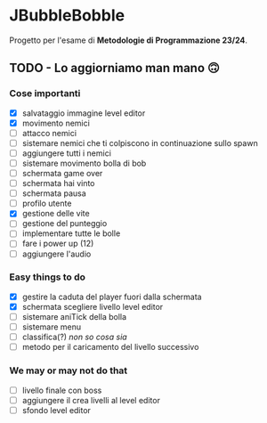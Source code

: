 
# JBubbleBobble

Progetto per l'esame di **Metodologie di Programmazione 23/24**.

## TODO - Lo aggiorniamo man mano 🙃

### Cose importanti
- [x] salvataggio immagine level editor
- [x] movimento nemici
- [ ] attacco nemici
- [ ] sistemare nemici che ti colpiscono in continuazione sullo spawn
- [ ] aggiungere tutti i nemici
- [ ] sistemare movimento bolla di bob
- [ ] schermata game over
- [ ] schermata hai vinto
- [ ] schermata pausa
- [ ] profilo utente
- [x] gestione delle vite
- [ ] gestione del punteggio
- [ ] implementare tutte le bolle
- [ ] fare i power up (12)
- [ ] aggiungere l'audio

### Easy things to do
- [x] gestire la caduta del player fuori dalla schermata
- [x] schermata scegliere livello level editor
- [ ] sistemare aniTick della bolla
- [ ] sistemare menu
- [ ] classifica(?) *non so cosa sia*
- [ ] metodo per il caricamento del livello successivo

### We may or may not do that
- [ ] livello finale con boss
- [ ] aggiungere il crea livelli al level editor
- [ ] sfondo level editor 

